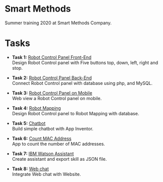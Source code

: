 # Smart Methods 
Summer training 2020 at Smart Methods Company. 

# Tasks
* **Task 1:** [Robot Control Panel Front-End](https://github.com/ITReema/SmartMethods/tree/master/Control)</br>
Design Robot Control panel with Five buttons top, down, left, right and stop. 

* **Task 2:** [Robot Control Panel Back-End](https://github.com/ITReema/SmartMethods/tree/master/Control_Panel)</br>
Connect Robot Control panel with database using php, and MySQL.

* **Task 3:** [Robot Control Panel on Mobile](https://github.com/ITReema/SmartMethods/tree/master/WebView)</br>
Web view a Robot Control panel on mobile.

* **Task 4:** [Robot Mapping](https://github.com/ITReema/SmartMethods/tree/master/Robot_Mapping)</br>
Design Robot Control panel to Robot Mapping with database.

* **Task 5:** [Chatbot](https://github.com/ITReema/SmartMethods/tree/master/chatbot)</br>
Build simple chatbot with App Inventor.

* **Task 6:** [Count MAC Address](https://github.com/ITReema/SmartMethods/tree/master/Safe%20Distance)</br>
App to count the number of MAC addresses.

* **Task 7:** [IBM Watson Assistant](https://github.com/ITReema/SmartMethods/tree/master/IBM%20Watson%20Assistant)</br>
Create assistant and export skill as JSON file.

* **Task 8:** [Web chat](https://github.com/ITReema/SmartMethods/tree/master/Web%20Chat)</br>
Integrate Web chat with Website.
